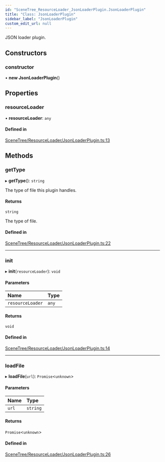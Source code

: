 ```yaml
---
id: "SceneTree_ResourceLoader_JsonLoaderPlugin.JsonLoaderPlugin"
title: "Class: JsonLoaderPlugin"
sidebar_label: "JsonLoaderPlugin"
custom_edit_url: null
---
```




JSON loader plugin.

## Constructors

### constructor

• **new JsonLoaderPlugin**()

## Properties

### resourceLoader

• **resourceLoader**: `any`

#### Defined in

[SceneTree/ResourceLoader/JsonLoaderPlugin.ts:13](https://github.com/ZeaInc/zea-engine/blob/7209671e2/src/SceneTree/ResourceLoader/JsonLoaderPlugin.ts#L13)

## Methods

### getType

▸ **getType**(): `string`

The type of file this plugin handles.

#### Returns

`string`

The type of file.

#### Defined in

[SceneTree/ResourceLoader/JsonLoaderPlugin.ts:22](https://github.com/ZeaInc/zea-engine/blob/7209671e2/src/SceneTree/ResourceLoader/JsonLoaderPlugin.ts#L22)

___

### init

▸ **init**(`resourceLoader`): `void`

#### Parameters

| Name | Type |
| :------ | :------ |
| `resourceLoader` | `any` |

#### Returns

`void`

#### Defined in

[SceneTree/ResourceLoader/JsonLoaderPlugin.ts:14](https://github.com/ZeaInc/zea-engine/blob/7209671e2/src/SceneTree/ResourceLoader/JsonLoaderPlugin.ts#L14)

___

### loadFile

▸ **loadFile**(`url`): `Promise`<`unknown`\>

#### Parameters

| Name | Type |
| :------ | :------ |
| `url` | `string` |

#### Returns

`Promise`<`unknown`\>

#### Defined in

[SceneTree/ResourceLoader/JsonLoaderPlugin.ts:26](https://github.com/ZeaInc/zea-engine/blob/7209671e2/src/SceneTree/ResourceLoader/JsonLoaderPlugin.ts#L26)

